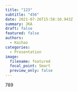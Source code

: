 ```yaml
---
title: "123"
subtitle: "456"
date: 2021-07-26T15:58:10.943Z
summary: JKA
draft: false
featured: false
authors:
  - Kaihao
categories:
  - Presentation
image:
  filename: featured
  focal_point: Smart
  preview_only: false
---
```

789